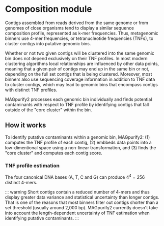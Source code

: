 # Composition module

Contigs assembled from reads derived from the same genome or from genomes of close organisms tend to display a similar sequence composition profile, represented as k-mer frequencies. Thus, metagenomic binners use 4-mer frequencies, or tetranucleotide frequencies (TNFs), to cluster contigs into putative genomic bins.

Whether or not two given contigs will be clustered into the same genomic bin does not depend exclusively on their TNF profiles. In most modern clustering algorithms local relationships are influenced by other data points, meaning that a given pair of contigs may end up in the same bin or not, depending on the full set contigs that is being clustered. Moreover, most binners also use sequencing coverage information in addition to TNF data to cluster contigs, which may lead to genomic bins that encompass contigs with distinct TNF profiles.

MAGpurify2 processes each genomic bin individually and finds potential contaminants with respect to TNF profile by identifying contigs that fall outside of the "core cluster" within the bin.

## How it works

To identify putative contaminants within a genomic bin, MAGpurify2: (1) computes the TNF profile of each contig, (2) embbeds data points into a low-dimentional space using a non-linear transformation, and (3) finds the "core cluster" and computes each contig score.

### TNF profile estimation

The four canonical DNA bases (A, T, C and G) can produce $4^4=256$ distinct 4-mers.

::: warning
Short contigs contain a reduced number of 4-mers and thus display greater data variance and statistical uncertainty than longer contigs. That is one of the reasons that most binners filter out contigs shorter than a set threshold (usually around 2,000 bp). MAGpurify2 currently doesn't take into account the length-dependent uncertainty of TNF estimation when identifying putative contaminants.
:::

